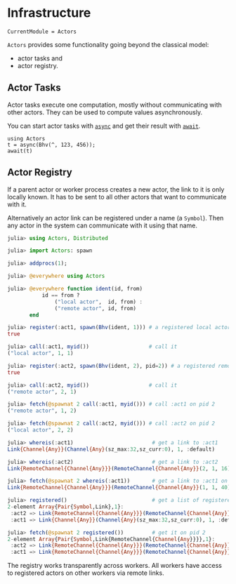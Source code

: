 # Infrastructure

```@meta
CurrentModule = Actors
```

`Actors` provides some functionality going beyond the classical model:

- actor tasks and
- actor registry.

## Actor Tasks

Actor tasks execute one computation, mostly without communicating with other actors. They can be used to compute values asynchronously.

You can start actor tasks with [`async`](@ref) and get their result with [`await`](@ref).

```@repl
using Actors
t = async(Bhv(^, 123, 456));
await(t)
```

## Actor Registry

If a parent actor or worker process creates a new actor, the link to it is only locally known. It has to be sent to all other actors that want to communicate with it.

Alternatively an actor link can be registered under a name (a `Symbol`). Then any actor in the system can communicate with it using that name.

```julia
julia> using Actors, Distributed

julia> import Actors: spawn

julia> addprocs(1);

julia> @everywhere using Actors

julia> @everywhere function ident(id, from)
           id == from ?
               ("local actor",  id, from) :
               ("remote actor", id, from)
       end

julia> register(:act1, spawn(Bhv(ident, 1))) # a registered local actor
true

julia> call(:act1, myid())                   # call it
("local actor", 1, 1)

julia> register(:act2, spawn(Bhv(ident, 2), pid=2)) # a registered remote actor on pid 2
true

julia> call(:act2, myid())                   # call it
("remote actor", 2, 1)

julia> fetch(@spawnat 2 call(:act1, myid())) # call :act1 on pid 2
("remote actor", 1, 2)

julia> fetch(@spawnat 2 call(:act2, myid())) # call :act2 on pid 2
("local actor", 2, 2)

julia> whereis(:act1)                         # get a link to :act1
Link{Channel{Any}}(Channel{Any}(sz_max:32,sz_curr:0), 1, :default)

julia> whereis(:act2)                         # get a link to :act2
Link{RemoteChannel{Channel{Any}}}(RemoteChannel{Channel{Any}}(2, 1, 16), 2, :default)

julia> fetch(@spawnat 2 whereis(:act1))       # get a link to :act1 on pid 2
Link{RemoteChannel{Channel{Any}}}(RemoteChannel{Channel{Any}}(1, 1, 40), 1, :default)

julia> registered()                           # get a list of registered actors
2-element Array{Pair{Symbol,Link},1}:
 :act2 => Link{RemoteChannel{Channel{Any}}}(RemoteChannel{Channel{Any}}(2, 1, 16), 2, :default)
 :act1 => Link{Channel{Any}}(Channel{Any}(sz_max:32,sz_curr:0), 1, :default)

julia> fetch(@spawnat 2 registered())         # get it on pid 2
2-element Array{Pair{Symbol,Link{RemoteChannel{Channel{Any}}}},1}:
 :act2 => Link{RemoteChannel{Channel{Any}}}(RemoteChannel{Channel{Any}}(2, 1, 16), 2, :default)
 :act1 => Link{RemoteChannel{Channel{Any}}}(RemoteChannel{Channel{Any}}(1, 1, 46), 1, :default)
```

The registry works transparently across workers. All workers have access to registered actors on other workers via remote links.

